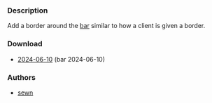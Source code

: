 ### Description

Add a border around the [bar](https://codeberg.org/dwl/dwl-patches/wiki/bar) similar to how a client is given a border.

### Download
- [2024-06-10](https://codeberg.org/dwl/dwl-patches/raw/branch/main/patches/barborder/barborder.patch) (bar 2024-06-10)

### Authors
- [sewn](https://codeberg.org/sewn)

